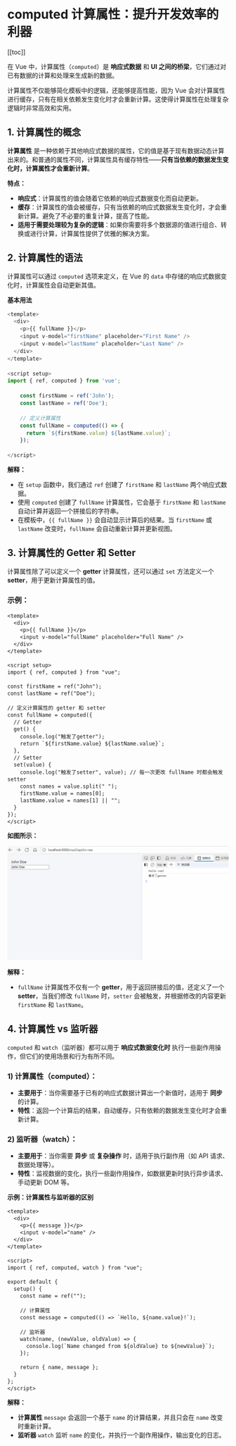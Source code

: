 # computed 计算属性：提升开发效率的利器

[[toc]]

在 Vue 中，计算属性（`computed`）是 **响应式数据** 和 **UI 之间的桥梁**，它们通过对已有数据的计算和处理来生成新的数据。

计算属性不仅能够简化模板中的逻辑，还能够提高性能，因为 Vue 会对计算属性进行缓存，只有在相关依赖发生变化时才会重新计算。这使得计算属性在处理复杂逻辑时非常高效和实用。

## 1. 计算属性的概念

**计算属性** 是一种依赖于其他响应式数据的属性，它的值是基于现有数据动态计算出来的。和普通的属性不同，计算属性具有缓存特性——**只有当依赖的数据发生变化时，计算属性才会重新计算**。

**特点：**

- **响应式**：计算属性的值会随着它依赖的响应式数据变化而自动更新。
- **缓存**：计算属性的值会被缓存，只有当依赖的响应式数据发生变化时，才会重新计算。避免了不必要的重复计算，提高了性能。
- **适用于需要处理较为复杂的逻辑**：如果你需要将多个数据源的值进行组合、转换或进行计算，计算属性提供了优雅的解决方案。

## 2. 计算属性的语法

计算属性可以通过 `computed` 选项来定义，在 Vue 的 `data` 中存储的响应式数据变化时，计算属性会自动更新其值。

**基本用法**

```javascript
<template>
  <div>
    <p>{{ fullName }}</p>
    <input v-model="firstName" placeholder="First Name" />
    <input v-model="lastName" placeholder="Last Name" />
  </div>
</template>

<script setup>
import { ref, computed } from 'vue';

    const firstName = ref('John');
    const lastName = ref('Doe');

    // 定义计算属性
    const fullName = computed(() => {
      return `${firstName.value} ${lastName.value}`;
    });

</script>
```

**解释：**

- 在 `setup` 函数中，我们通过 `ref` 创建了 `firstName` 和 `lastName` 两个响应式数据。
- 使用 `computed` 创建了 `fullName` 计算属性，它会基于 `firstName` 和 `lastName` 自动计算并返回一个拼接后的字符串。
- 在模板中，`{{ fullName }}` 会自动显示计算后的结果。当 `firstName` 或 `lastName` 改变时，`fullName` 会自动重新计算并更新视图。

## 3. 计算属性的 Getter 和 Setter

计算属性除了可以定义一个 **getter** 计算属性，还可以通过 `set` 方法定义一个 **setter**，用于更新计算属性的值。

### 示例：

```vue
<template>
  <div>
    <p>{{ fullName }}</p>
    <input v-model="fullName" placeholder="Full Name" />
  </div>
</template>

<script setup>
import { ref, computed } from "vue";

const firstName = ref("John");
const lastName = ref("Doe");

// 定义计算属性的 getter 和 setter
const fullName = computed({
  // Getter
  get() {
    console.log("触发了getter");
    return `${firstName.value} ${lastName.value}`;
  },
  // Setter
  set(value) {
    console.log("触发了setter", value); // 每一次更改 fullName 时都会触发 setter
    const names = value.split(" ");
    firstName.value = names[0];
    lastName.value = names[1] || "";
  }
});
</script>
```

**如图所示：**

![计算属性的 getter 和 setter](../images/computedt-1.gif)

**解释：**

- `fullName` 计算属性不仅有一个 **getter**，用于返回拼接后的值，还定义了一个 **setter**，当我们修改 `fullName` 时，`setter` 会被触发，并根据修改的内容更新 `firstName` 和 `lastName`。

## 4. 计算属性 vs 监听器

`computed` 和 `watch`（监听器）都可以用于 **响应式数据变化时** 执行一些副作用操作，但它们的使用场景和行为有所不同。

### 1) **计算属性（computed）**：

- **主要用于**：当你需要基于已有的响应式数据计算出一个新值时，适用于 **同步** 的计算。
- **特性**：返回一个计算后的结果，自动缓存，只有依赖的数据发生变化时才会重新计算。

### 2) **监听器（watch）**：

- **主要用于**：当你需要 **异步** 或 **复杂操作** 时，适用于执行副作用（如 API 请求、数据处理等）。
- **特性**：监视数据的变化，执行一些副作用操作，如数据更新时执行异步请求、手动更新 DOM 等。

**示例：计算属性与监听器的区别**

```vue
<template>
  <div>
    <p>{{ message }}</p>
    <input v-model="name" />
  </div>
</template>

<script>
import { ref, computed, watch } from "vue";

export default {
  setup() {
    const name = ref("");

    // 计算属性
    const message = computed(() => `Hello, ${name.value}!`);

    // 监听器
    watch(name, (newValue, oldValue) => {
      console.log(`Name changed from ${oldValue} to ${newValue}`);
    });

    return { name, message };
  }
};
</script>
```

**解释：**

- **计算属性** `message` 会返回一个基于 `name` 的计算结果，并且只会在 `name` 改变时重新计算。
- **监听器** `watch` 监听 `name` 的变化，并执行一个副作用操作，输出变化的日志。
